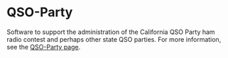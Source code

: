 QSO-Party
=========

 
Software to support the administration of the California QSO Party ham radio contest and perhaps other state QSO parties. For more information, see the 
[QSO-Party page](http://tepperly.github.io/QSO-Party/).
